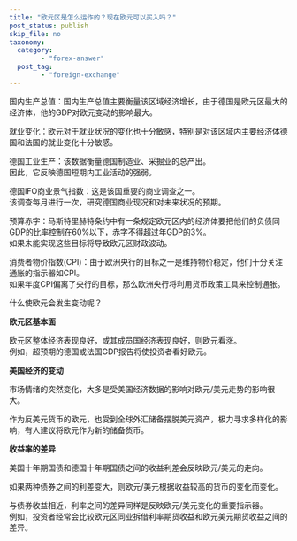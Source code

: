 ```yaml
---
title: "欧元区是怎么运作的？现在欧元可以买入吗？"
post_status: publish
skip_file: no
taxonomy:
  category:
        - "forex-answer"
  post_tag:
        - "foreign-exchange"
---
```


国内生产总值：国内生产总值主要衡量该区域经济增长，由于德国是欧元区最大的经济体，他的GDP对欧元变动的影响最大。

就业变化：欧元对于就业状况的变化也十分敏感，特别是对该区域内主要经济体德国和法国的就业变化十分敏感。

德国工业生产：该数据衡量德国制造业、采掘业的总产出。  
因此，它反映德国短期内工业活动的强弱。

德国IFO商业景气指数：这是该国重要的商业调查之一。  
该调查每月进行一次，研究德国商业现况和对未来状况的预期。

预算赤字：马斯特里赫特条约中有一条规定欧元区内的经济体要把他们的负债同GDP的比率控制在60%以下，赤字不得超过年GDP的3%。  
如果未能实现这些目标将导致欧元区财政波动。

消费者物价指数(CPI)：由于欧洲央行的目标之一是维持物价稳定，他们十分关注通胀的指示器如CPI。  
如果年度CPI偏离了央行的目标，那么欧洲央行将利用货币政策工具来控制通胀。

什么使欧元会发生变动呢？

**欧元区基本面**

欧元区整体经济表现良好，或其成员国经济表现良好，则欧元看涨。  
例如，超预期的德国或法国GDP报告将使投资者看好欧元。

**美国经济的变动**

市场情绪的突然变化，大多是受美国经济数据的影响对欧元/美元走势的影响很大。

作为反美元货币的欧元，也受到全球外汇储备摆脱美元资产，极力寻求多样化的影响，有人建议将欧元作为新的储备货币。

**收益率的差异**

美国十年期国债和德国十年期国债之间的收益利差会反映欧元/美元的走向。

如果两种债券之间的利差变大，则欧元/美元根据收益较高的货币的变化而变化。

与债券收益相近，利率之间的差异同样是反映欧元/美元变化的重要指示器。  
例如，投资者经常会比较欧元区同业拆借利率期货收益和欧元美元期货收益之间的差异。
